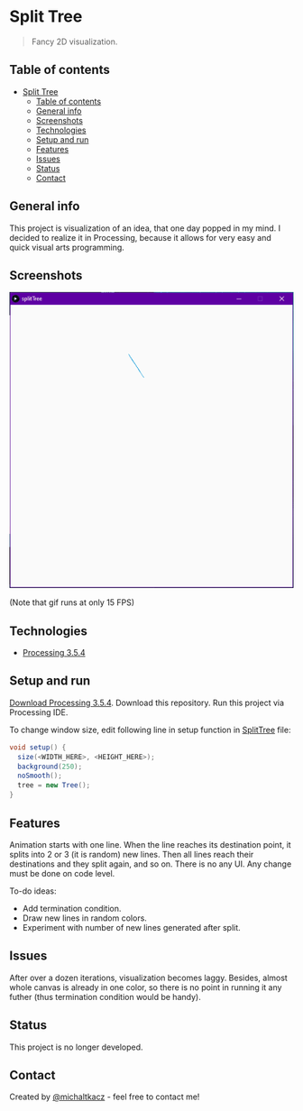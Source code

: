 # Split Tree
> Fancy 2D visualization.

## Table of contents
- [Split Tree](#split-tree)
  - [Table of contents](#table-of-contents)
  - [General info](#general-info)
  - [Screenshots](#screenshots)
  - [Technologies](#technologies)
  - [Setup and run](#setup-and-run)
  - [Features](#features)
  - [Issues](#issues)
  - [Status](#status)
  - [Contact](#contact)

## General info
This project is visualization of an idea, that one day popped in my mind. I decided to realize it in Processing, because it allows for very easy and quick visual arts programming.

## Screenshots
![Example gif1](./images/gif1.gif)

(Note that gif runs at only 15 FPS)

## Technologies
* [Processing 3.5.4](https://processing.org/ "Processing webpage")

## Setup and run
[Download Processing 3.5.4](https://processing.org/download/ "Download page"). Download this repository. Run this project via Processing IDE.

To change window size, edit following line in setup function in [SplitTree](./splitTree/SplitTree.pde) file:
```java
void setup() {
  size(<WIDTH_HERE>, <HEIGHT_HERE>);
  background(250);  
  noSmooth();
  tree = new Tree();
}
```

## Features
Animation starts with one line. When the line reaches its destination point, it splits into 2 or 3 (it is random) new lines. Then all lines reach their destinations and they split again, and so on. There is no any UI. Any change must be done on code level.

To-do ideas:
* Add termination condition.
* Draw new lines in random colors.
* Experiment with number of new lines generated after split.

## Issues
After over a dozen iterations, visualization becomes laggy. Besides, almost whole canvas is already in one color, so there is no point in running it any futher (thus termination condition would be handy).

## Status
This project is no longer developed.

## Contact
Created by [@michaltkacz](https://github.com/michaltkacz) - feel free to contact me!